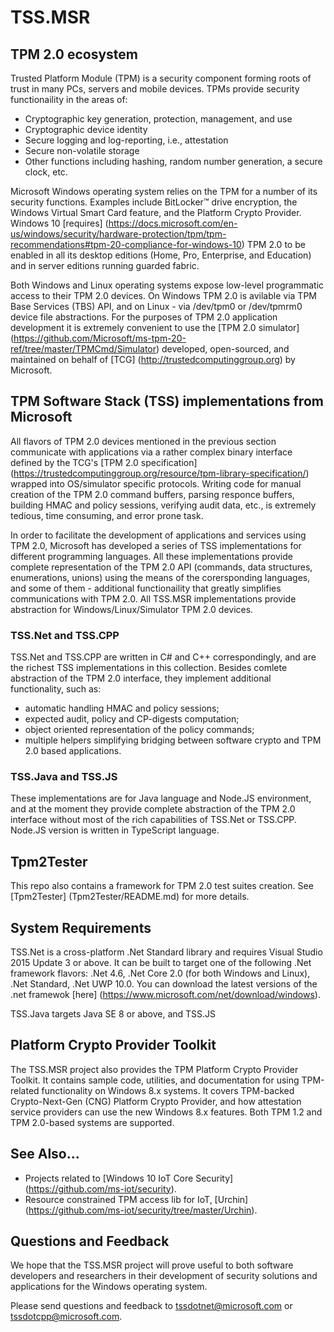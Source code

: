 # TSS.MSR

## TPM 2.0 ecosystem

Trusted Platform Module (TPM) is a security component forming roots of trust in many PCs, servers and mobile devices. TPMs provide security functionaility in the areas of:

* Cryptographic key generation, protection, management, and use
* Cryptographic device identity
* Secure logging and log-reporting, i.e., attestation
* Secure non-volatile storage
* Other functions including hashing, random number generation, a secure clock, etc.

Microsoft Windows operating system relies on the TPM for a number of its security functions.  Examples include BitLocker™ drive encryption, the Windows Virtual Smart Card feature, and the Platform Crypto Provider. Windows 10 [requires] (https://docs.microsoft.com/en-us/windows/security/hardware-protection/tpm/tpm-recommendations#tpm-20-compliance-for-windows-10) TPM 2.0 to be enabled in all its desktop editions (Home, Pro, Enterprise, and Education) and in server editions running guarded fabric.

Both Windows and Linux operating systems expose low-level programmatic access to their TPM 2.0 devices. On Windows TPM 2.0 is avilable via TPM Base Services (TBS) API, and on Linux - via /dev/tpm0 or /dev/tpmrm0 device file abstractions.  For the purposes of TPM 2.0 application development it is extremely convenient to use the [TPM 2.0 simulator] (https://github.com/Microsoft/ms-tpm-20-ref/tree/master/TPMCmd/Simulator) developed, open-sourced, and maintained on behalf of [TCG] (http://trustedcomputinggroup.org) by Microsoft.


## TPM Software Stack (TSS) implementations from Microsoft

All flavors of TPM 2.0 devices mentioned in the previous section communicate with applications via a rather complex binary interface defined by the TCG's [TPM 2.0 specification] (https://trustedcomputinggroup.org/resource/tpm-library-specification/) wrapped into OS/simulator specific protocols. Writing code for manual creation of the TPM 2.0 command buffers, parsing responce buffers, building HMAC and policy sessions, verifying audit data, etc., is extremely tedious, time consuming, and error prone task.

In order to facilitate the development of applications and services using TPM 2.0, Microsoft has developed a series of TSS implementations for different programming languages. All these implementations provide complete representation of the TPM 2.0 API (commands, data structures, enumerations, unions) using the means of the corersponding languages, and some of them - additional functionaility that greatly simplifies communications with TPM 2.0. All TSS.MSR implementations provide abstraction for Windows/Linux/Simulator TPM 2.0 devices.

### TSS.Net and TSS.CPP

TSS.Net and TSS.CPP are written in C# and C++ correspondingly, and are the richest TSS implementations in this collection. Besides comlete abstraction of the TPM 2.0 interface, they implement additional functionality, such as:
- automatic handling HMAC and policy sessions;
- expected audit, policy and CP-digests computation;
- object oriented representation of the policy commands;
- multiple helpers simplifying bridging between software crypto and TPM 2.0 based applications.

### TSS.Java and TSS.JS

These implementations are for Java language and Node.JS environment, and at the moment they provide complete abstraction of the TPM 2.0 interface without most of the rich capabilities of TSS.Net or TSS.CPP. Node.JS version is written in TypeScript language.

## Tpm2Tester

This repo also contains a framework for TPM 2.0 test suites creation. See [Tpm2Tester] (Tpm2Tester/README.md) for more details.

## System Requirements

TSS.Net is a cross-platform .Net Standard library and requires Visual Studio 2015 Update 3 or above. It can be built to target one of the following .Net framework flavors: .Net 4.6, .Net Core 2.0 (for both Windows and Linux), .Net Standard, .Net UWP 10.0. You can download the latest versions of the .net framewok [here] (https://www.microsoft.com/net/download/windows).

TSS.Java targets Java SE 8 or above, and TSS.JS 

## Platform Crypto Provider Toolkit

The TSS.MSR project also provides the TPM Platform Crypto Provider Toolkit.  It contains sample code, utilities, and documentation for using TPM-related functionality on Windows 8.x systems. It covers TPM-backed Crypto-Next-Gen (CNG) Platform Crypto Provider, and how attestation service providers can use the new Windows 8.x features. Both TPM 1.2 and TPM 2.0-based systems are supported.

## See Also...
* Projects related to [Windows 10 IoT Core Security] (https://github.com/ms-iot/security).
* Resource constrained TPM access lib for IoT, [Urchin] (https://github.com/ms-iot/security/tree/master/Urchin).

## Questions and Feedback
We hope that the TSS.MSR project will prove useful to both software developers and researchers in their development of security solutions and applications for the Windows operating system.

Please send questions and feedback to tssdotnet@microsoft.com or tssdotcpp@microsoft.com.

